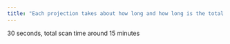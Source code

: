 ```yaml
---
title: "Each projection takes about how long and how long is the total scan time usually?"
---
```

30 seconds, total scan time around 15 minutes

